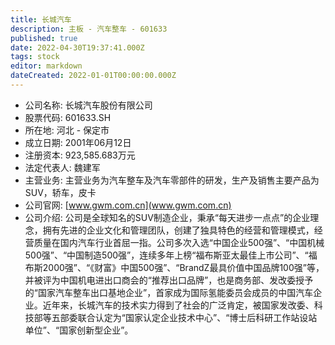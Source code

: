 ```yaml
---
title: 长城汽车
description: 主板 - 汽车整车 - 601633
published: true
date: 2022-04-30T19:37:41.000Z
tags: stock
editor: markdown
dateCreated: 2022-01-01T00:00:00.000Z
---
```


- 公司名称: 长城汽车股份有限公司
- 股票代码: 601633.SH
- 所在地: 河北 - 保定市
- 成立日期: 2001年06月12日
- 注册资本: 923,585.683万元
- 法定代表人: 魏建军
- 主营业务: 主营业务为汽车整车及汽车零部件的研发，生产及销售主要产品为SUV，轿车，皮卡
- 公司官网: [www.gwm.com.cn](www.gwm.com.cn)
- 公司介绍: 公司是全球知名的SUV制造企业，秉承“每天进步一点点”的企业理念，拥有先进的企业文化和管理团队，创建了独具特色的经营和管理模式，经营质量在国内汽车行业首屈一指。公司多次入选“中国企业500强”、“中国机械500强”、“中国制造500强”，连续多年上榜“福布斯亚太最佳上市公司”、“福布斯2000强”、“《财富》中国500强”、“BrandZ最具价值中国品牌100强”等，并被评为中国机电进出口商会的“推荐出口品牌”，也是商务部、发改委授予的“国家汽车整车出口基地企业”，首家成为国际氢能委员会成员的中国汽车企业。近年来，长城汽车的技术实力得到了社会的广泛肯定，被国家发改委、科技部等五部委联合认定为“国家认定企业技术中心”、“博士后科研工作站设站单位”、“国家创新型企业”。


